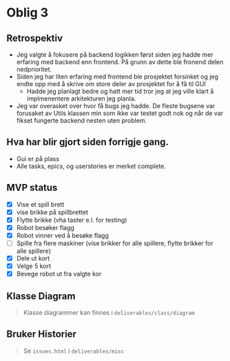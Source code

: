# Oblig 3

## Retrospektiv

* Jeg valgte å fokusere på backend logikken først siden jeg hadde mer erfaring med backend enn frontend. På grunn av dette ble fronend delen nedprioritet.
* Siden jeg har liten erfaring med frontend ble prosjektet forsinket og jeg endte opp med å skrive om store deler av prosjektet for å få til GUI
  * Hadde jeg planlagt bedre og hatt mer tid tror jeg at jeg ville klart å implmenentere arkitekturen jeg planla.
* Jeg var overasket over hvor få bugs jeg hadde. De fleste bugsene var forusaket av Utils klassen min som ikke var testet godt nok og når de var fikset fungerte backend nesten uten problem. 


## Hva har blir gjort siden forrigje gang.
* Gui er på plass
* Alle tasks, epics, og userstories er merket complete.

## MVP status
- [x] Vise et spill brett
- [x] vise brikke på spillbrettet
- [x] Flytte brikke (vha taster e.l. for testing)
- [x] Robot besøker flagg
- [x] Robot vinner ved å besøke flagg
- [ ] Spille fra flere maskiner (vise brikker for alle spillere, flytte brikker for alle spillere)
- [x] Dele ut kort
- [x] Velge 5 kort
- [x] Bevege robot ut fra valgte kor

## Klasse Diagram

> Klasse diagrammer kan finnes i `deliverables/class/diagram`

## Bruker Historier

>Se `issues.html` i `deliverables/misc`
